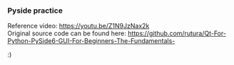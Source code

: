 ### Pyside practice

Reference video: https://youtu.be/Z1N9JzNax2k  
Original source code can be found here: https://github.com/rutura/Qt-For-Python-PySide6-GUI-For-Beginners-The-Fundamentals-

:)
